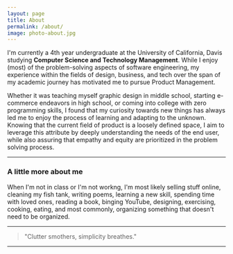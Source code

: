 ```yaml
---
layout: page
title: About
permalink: /about/
image: photo-about.jpg
---
```


I'm currently a 4th year undergraduate at the University of California, Davis studying **Computer Science and Technology Management**. While I enjoy (most) of the problem-solving aspects of software engineering, my experience within the fields of design, business, and tech over the span of my academic journey has motivated me to pursue Product Management. 

Whether it was teaching myself graphic design in middle school, starting e-commerce endeavors in high school, or coming into college with zero programming skills, I found that my curiosity towards new things has always led me to enjoy the process of learning and adapting to the unknown. Knowing that the current field of product is a loosely defined space, I aim to leverage this attribute by deeply understanding the needs of the end user, while also assuring that empathy and equity are prioritized in the problem solving process. 

***

### A little more about me

When I'm not in class or I'm not workng, I'm most likely selling stuff online, cleaning my fish tank, writing poems, learning a new skill, spending time with loved ones, reading a book, binging YouTube, designing, exercising, cooking, eating, and most commonly, organizing something that doesn't need to be organized.

***

> "Clutter smothers, simplicity breathes."

***


